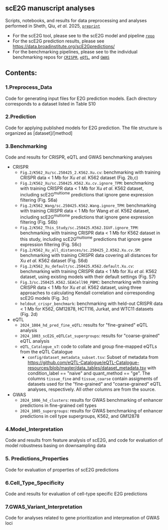 ## scE2G manuscript analyses

Scripts, notebooks, and results for data preprocessing and analyses performed in Sheth, Qiu, _et al._ 2025, [`preprint`](https://www.biorxiv.org/content/10.1101/2024.11.23.624931v1)

* For the scE2G tool, please see to the scE2G model and pipeline [`repo`](https://github.com/EngreitzLab/scE2G)
* For the scE2G prediction results, please see https://data.broadinstitute.org/scE2Gpredictions/ 
* For the benchmarking pipelines, please see to the individual benchmarking repos for [`CRISPR`](https://github.com/EngreitzLab/CRISPR_comparison/tree/main), [`eQTL`](https://github.com/EngreitzLab/eQTLEnrichment/tree/integrated), and [`GWAS`](https://github.com/EngreitzLab/GWAS_E2G_benchmarking)

## Contents:

### 1.Preprocess_Data
Code for generating input files for E2G prediction models. Each directory corresponds to a dataset listed in Table S10

### 2.Prediction
Code for applying published models for E2G prediction. The file structure is organized as [dataset]/[method]

### 3.Benchmarking
Code and results for CRISPR, eQTL and GWAS benchmarking analyses
* CRISPR
	* `Fig.2/K562_Xu/sc.250425_2.K562.Xu.cv`: benchmarking with training CRISPR data < 1 Mb for Xu _et al._ K562 dataset (Fig. 2b,c)
	* `Fig.2/K562_Xu/sc.250425.K562.Xu.cv.ignore_TPM`: benchmarking with training CRISPR data < 1 Mb for Xu _et al._ K562 dataset, including scE2G<sup>multiome</sup> predictions that ignore gene expression filtering (Fig. S6a)
	* `Fig.2/K562_Wang/sc.250425.K562.Wang.ignore_TPM`: benchmarking with training CRISPR data < 1 Mb for Wang _et al._ K562 dataset, including scE2G<sup>multiome</sup> predictions that ignore gene expression filtering (Fig. S6b)
	* `Fig.2/K562_This_Study/sc.250425.K562.IGVF.ignore_TPM`: benchmarking with training CRISPR data < 1 Mb for K562 dataset in this study, including scE2G<sup>multiome</sup> predictions that ignore gene expression filtering (Fig. S6c)
	* `Fig.2/K562_Xu_all_distances/sc.250425_2.K562.Xu.cv.5M`: benchmarking with training CRISPR data covering all distances for Xu _et al._ K562 dataset (Fig. S6d)
	* `Fig.2/K562_Xu_default/sc.250425.K562.default.Xu.cv`: benchmarking with training CRISPR data < 1 Mb for Xu _et al._ K562 dataset, using existing models with their default settings (Fig. S7)
	* `Fig.3/sc.250425.K562.SEACell90_PBMC`: benchmarking with training CRISPR data < 1 Mb for Xu _et al._ K562 dataset, using three approaches to calculating Kendall correlation and corresponding scE2G models (Fig. 3c)
	* `heldout_crispr_benchmark`: benchmarking with held-out CRISPR data < 1 Mb for K562, GM12878, HCT116, Jurkat, and WTC11 datasets (Fig. 2d)
* eQTL
	* `2024_1004_hd_pred_fine_eQTL`: results for "fine-grained" eQTL analysis
	* `2024_1003_scE2G_eQTLCat_supergroups`: results for "coarse-grained" eQTL analysis
	* `eQTL_Catalogue_v7`: code to collate and group fine-mapped eQTLs from the eQTL Catalogue
		* `config/dataset_metadata_subset.tsv`: Subset of metadata from https://github.com/eQTL-Catalogue/eQTL-Catalogue-resources/blob/master/data_tables/dataset_metadata.tsv with condition_label == "naive" and quant_method == "ge". The columns `tissue_fine` and `tissue_coarse` contain assigments of datasets used for the "fine-grained" and "coarse-grained" eQTL analyses, respectively. All other columns are from the source.
* GWAS
	* `2024_1006_hd_clusters`: results for GWAS benchmarking of enhancer predictions in fine-grained cell types
	* `2024_1005_supergroups`: results for GWAS benchmarking of enhancer predictions in cell type supergroups, K562, and GM12878

### 4.Model_Interpretation
Code and results from feature analysis of scE2G, and code for evaluation of model robustness basing on downsampling data

### 5. Predictions_Properties
Code for evaluation of properties of scE2G predictions

### 6.Cell_Type_Specificity
Code and results for evaluation of cell-type specific E2G predictions

### 7.GWAS_Variant_Interpretation
Code for analyses related to gene prioritization and interpreation of GWAS loci 

